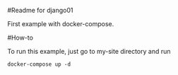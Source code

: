 #Readme for django01

First example with docker-compose. 

#How-to

To run this example, just go to my-site directory and run

	docker-compose up -d
  

